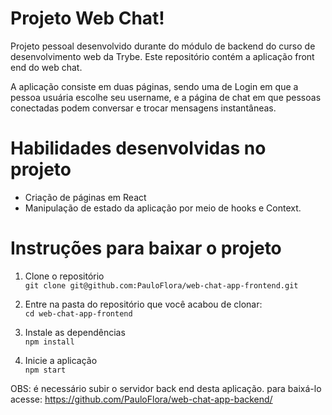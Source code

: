 # Projeto Web Chat!

Projeto pessoal desenvolvido durante do módulo de backend do curso de desenvolvimento web da Trybe.
Este repositório contém a aplicação front end do web chat. 

A aplicação consiste em duas páginas, sendo uma de Login em que a pessoa usuária escolhe seu username, e a página de chat em que pessoas conectadas podem conversar e trocar mensagens instantâneas. 

# Habilidades desenvolvidas no projeto

- Criação de páginas em React
- Manipulação de estado da aplicação por meio de hooks e Context.

# Instruções para baixar o projeto
1. Clone o repositório<br>
`git clone git@github.com:PauloFlora/web-chat-app-frontend.git`

2. Entre na pasta do repositório que você acabou de clonar:<br>
`cd web-chat-app-frontend`

3. Instale as dependências<br>
`npm install`

4. Inicie a aplicação<br>
`npm start`

OBS: é necessário subir o servidor back end desta aplicação.
para baixá-lo acesse: https://github.com/PauloFlora/web-chat-app-backend/
